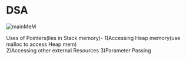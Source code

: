 # DSA

![mainMeM](https://user-images.githubusercontent.com/32811341/89572918-71199100-d847-11ea-860b-a6d502e75cb4.png)


Uses of Pointers(lies in Stack memory)-
  1)Accessing Heap memory(use malloc to access Heap mem)                                                                                                                          
  2)Accessing other external Resources
  3)Parameter Passing
